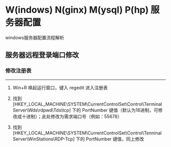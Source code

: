 # W(indows) N(ginx) M(ysql) P(hp) 服务器配置

windows服务器配置流程解析


## 服务器远程登录端口修改

### 修改注册表
--------------

  1. Win+R 唤起运行窗口，键入 regedit 进入注册表

  2. 找到 [HKEY_LOCAL_MACHINE\SYSTEM\CurrentControlSet\Control\Terminal Server\Wds\rdpwd\Tds\tcp] 下的 PortNumber 键值（默认为16进制，可修改成十进制）；此处修改为需求端口号（例如：55678）

  3. 找到 [HKEY_LOCAL_MACHINE\SYSTEM\CurrentControlSet\Control\Tenninal Server\WinStations\RDP-Tcp] 下的 PortNumber 键值，同上修改
